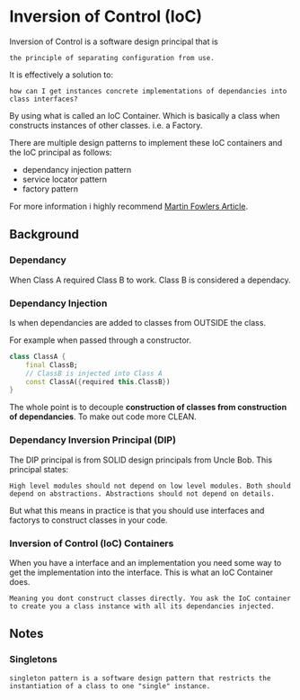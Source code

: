 # Inversion of Control (IoC)

Inversion of Control is a software design principal that is
```
the principle of separating configuration from use.
```

It is effectively a solution to:
```
how can I get instances concrete implementations of dependancies into class interfaces?
```

By using what is called an IoC Container. Which is basically a class when constructs instances of other classes. i.e. a Factory.

There are multiple design patterns to implement these IoC containers and the IoC principal as follows:
- dependancy injection pattern
- service locator pattern
- factory pattern

For more information i highly recommend [Martin Fowlers Article](https://martinfowler.com/articles/injection.html).

## Background 

### Dependancy

When Class A required Class B to work. Class B is considered a dependacy.

### Dependancy Injection

Is when dependancies are added to classes from OUTSIDE the class. 

For example when passed through a constructor.
```dart
class ClassA {
    final ClassB;
    // ClassB is injected into Class A
    const ClassA({required this.ClassB})
}
```
The whole point is to decouple **construction of classes from construction of dependancies**. To make out code more CLEAN.

### Dependancy Inversion Principal (DIP)

The DIP principal is from SOLID design principals from Uncle Bob. This principal states:
```
High level modules should not depend on low level modules. Both should depend on abstractions. Abstractions should not depend on details.
```
But what this means in practice is that you should use interfaces and factorys to construct classes in your code.

### Inversion of Control (IoC) Containers

When you have a interface and an implementation you need some way to get the implementation into the interface. This is what an IoC Container does.

```
Meaning you dont construct classes directly. You ask the IoC container to create you a class instance with all its dependancies injected.
```

## Notes

### Singletons

```
singleton pattern is a software design pattern that restricts the instantiation of a class to one "single" instance.
```